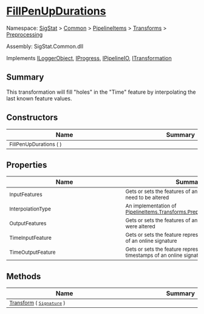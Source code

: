 # [FillPenUpDurations](./FillPenUpDurations.md)

Namespace: [SigStat]() > [Common](./../../../README.md) > [PipelineItems]() > [Transforms]() > [Preprocessing](./README.md)

Assembly: SigStat.Common.dll

Implements [ILoggerObject](./../../../ILoggerObject.md), [IProgress](./../../../Helpers/IProgress.md), [IPipelineIO](./../../../Pipeline/IPipelineIO.md), [ITransformation](./../../../ITransformation.md)

## Summary
This transformation will fill "holes" in the "Time" feature by interpolating the last known  feature values.

## Constructors

| Name | Summary | 
| --- | --- | 
| <sub>FillPenUpDurations (  )</sub><div style="width: 290px"> | <sub></sub><div style="width: 290px"> | <br>


## Properties

| Name | Summary | 
| --- | --- | 
| <sub>InputFeatures</sub><div style="width: 290px"> | <sub>Gets or sets the features of an online signature that need to be altered</sub><div style="width: 290px"> | <br>
| <sub>InterpolationType</sub><div style="width: 290px"> | <sub>An implementation of [PipelineItems.Transforms.Preprocessing.IInterpolation](https://github.com/hargitomi97/sigstat/blob/master/docs/md/SigStat/Common/PipelineItems/Transforms/Preprocessing/IInterpolation.md)</sub><div style="width: 290px"> | <br>
| <sub>OutputFeatures</sub><div style="width: 290px"> | <sub>Gets or sets the features of an online signature that were altered</sub><div style="width: 290px"> | <br>
| <sub>TimeInputFeature</sub><div style="width: 290px"> | <sub>Gets or sets the feature representing the timestamps of an online signature</sub><div style="width: 290px"> | <br>
| <sub>TimeOutputFeature</sub><div style="width: 290px"> | <sub>Gets or sets the feature representing the modified timestamps of an online signature</sub><div style="width: 290px"> | <br>


## Methods

| Name | Summary | 
| --- | --- | 
| <sub>[Transform](./Methods/FillPenUpDurations-100663739.md) ( [`Signature`](./../../../Signature.md) )</sub><div style="width: 290px"> | <sub></sub><div style="width: 290px"> | <br>


